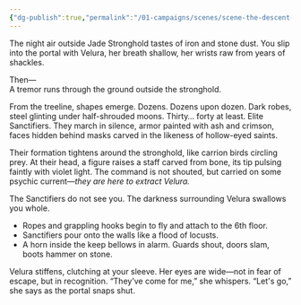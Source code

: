 ```yaml
---
{"dg-publish":true,"permalink":"/01-campaigns/scenes/scene-the-descent-of-the-sanctifiers/"}
---
```


The night air outside Jade Stronghold tastes of iron and stone dust. You slip into the portal with Velura, her breath shallow, her wrists raw from years of shackles.  

Then—  
A tremor runs through the ground outside the stronghold.

From the treeline, shapes emerge. Dozens. Dozens upon dozen. Dark robes, steel glinting under half-shrouded moons. Thirty… forty at least. Elite Sanctifiers. They march in silence, armor painted with ash and crimson, faces hidden behind masks carved in the likeness of hollow-eyed saints.

Their formation tightens around the stronghold, like carrion birds circling prey. At their head, a figure raises a staff carved from bone, its tip pulsing faintly with violet light. The command is not shouted, but carried on some psychic current—_they are here to extract Velura._

The Sanctifiers do not see you. The darkness surrounding Velura swallows you whole. 

- Ropes and grappling hooks begin to fly and attach to the 6th floor.
- Sanctifiers pour onto the walls like a flood of locusts.
- A horn inside the keep bellows in alarm. Guards shout, doors slam, boots hammer on stone.

Velura stiffens, clutching at your sleeve. Her eyes are wide—not in fear of escape, but in recognition. “They’ve come for me,” she whispers. “Let's go,” she says as the portal snaps shut.